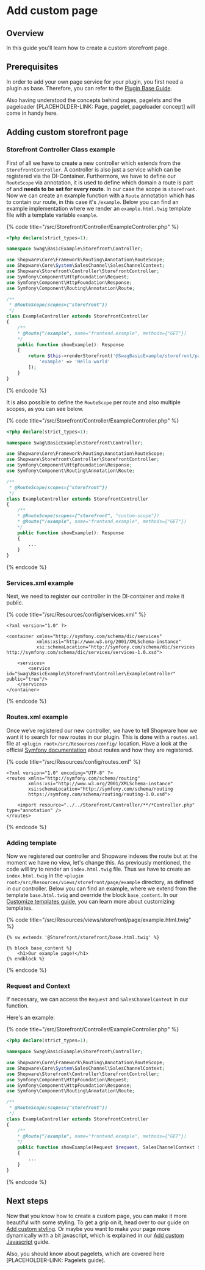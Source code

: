 # Add custom page

## Overview

In this guide you'll learn how to create a custom storefront page.

## Prerequisites

In order to add your own page service for your plugin, you first need a plugin as base. Therefore, you can refer to the [Plugin Base Guide](../plugin-base-guide.md).

Also having understood the concepts behind pages, pagelets and the pageloader [PLACEHOLDER-LINK: Page, pagelet, pageloader concept] will come in handy here.

## Adding custom storefront page

### Storefront Controller Class example

First of all we have to create a new controller which extends from the `StorefrontController`. A controller is also just a service which can be registered via the DI-Container. Furthermore, we have to define our `RouteScope` via annotation, it is used to define which domain a route is part of and **needs to be set for every route**. In our case the scope is `storefront`. Now we can create an example function with a `Route` annotation which has to contain our route, in this case it's `/example`. Below you can find an example implementation where we render an `example.html.twig` template file with a template variable `example`.

{% code title="<plugin root>/src/Storefront/Controller/ExampleController.php" %}
```php
<?php declare(strict_types=1);

namespace Swag\BasicExample\Storefront\Controller;

use Shopware\Core\Framework\Routing\Annotation\RouteScope;
use Shopware\Core\System\SalesChannel\SalesChannelContext;
use Shopware\Storefront\Controller\StorefrontController;
use Symfony\Component\HttpFoundation\Request;
use Symfony\Component\HttpFoundation\Response;
use Symfony\Component\Routing\Annotation\Route;

/**
 * @RouteScope(scopes={"storefront"})
 */
class ExampleController extends StorefrontController
{
    /**
    * @Route("/example", name="frontend.example", methods={"GET"})
    */
    public function showExample(): Response
    {
        return $this->renderStorefront('@SwagBasicExample/storefront/page/example/index.html.twig', [
            'example' => 'Hello world'
        ]);
    }
}
```
{% endcode %}

It is also possible to define the `RouteScope` per route and also multiple scopes, as you can see below.

{% code title="<plugin root>/src/Storefront/Controller/ExampleController.php" %}
```php
<?php declare(strict_types=1);

namespace Swag\BasicExample\Storefront\Controller;

use Shopware\Core\Framework\Routing\Annotation\RouteScope;
use Shopware\Storefront\Controller\StorefrontController;
use Symfony\Component\HttpFoundation\Response;
use Symfony\Component\Routing\Annotation\Route;

/**
 * @RouteScope(scopes={"storefront"})
 */
class ExampleController extends StorefrontController
{
    /**
    * @RouteScope(scopes={"storefront", "custom-scope"})
    * @Route("/example", name="frontend.example", methods={"GET"})
    */
    public function showExample(): Response
    {
        ...
    }
}
```
{% endcode %}

### Services.xml example

Next, we need to register our controller in the DI-container and make it public.

{% code title="<plugin root>/src/Resources/config/services.xml" %}
```markup
<?xml version="1.0" ?>

<container xmlns="http://symfony.com/schema/dic/services" 
           xmlns:xsi="http://www.w3.org/2001/XMLSchema-instance"
           xsi:schemaLocation="http://symfony.com/schema/dic/services http://symfony.com/schema/dic/services/services-1.0.xsd">

    <services>
        <service id="Swag\BasicExample\Storefront\Controller\ExampleController" public="true"/>
    </services>
</container>
```
{% endcode %}

### Routes.xml example

Once we‘ve registered our new controller, we have to tell Shopware how we want it to search for new routes in our plugin. This is done with a `routes.xml` file at `<plugin root>/src/Resources/config/` location. Have a look at the official [Symfony documentation](https://symfony.com/doc/current/routing.html) about routes and how they are registered.

{% code title="<plugin root>/src/Resources/config/routes.xml" %}
```markup
<?xml version="1.0" encoding="UTF-8" ?>
<routes xmlns="http://symfony.com/schema/routing"
        xmlns:xsi="http://www.w3.org/2001/XMLSchema-instance"
        xsi:schemaLocation="http://symfony.com/schema/routing
        https://symfony.com/schema/routing/routing-1.0.xsd">

    <import resource="../../Storefront/Controller/**/*Controller.php" type="annotation" />
</routes>
```
{% endcode %}

### Adding template

Now we registered our controller and Shopware indexes the route but at the moment we have no view, let's change this.
As previously mentioned, the code will try to render an `index.html.twig` file.
Thus we have to create an `index.html.twig` in the `<plugin root>/src/Resources/views/storefront/page/example` directory, as defined in our controller.
Below you can find an example, where we extend from the template `base.html.twig` and override the block `base_content`.
In our [Customize templates guide](./customize-templates.md), you can learn more about customizing templates.

{% code title="<plugin root>/src/Resources/views/storefront/page/example.html.twig" %}
```text
{% sw_extends '@Storefront/storefront/base.html.twig' %}

{% block base_content %}
    <h1>Our example page!</h1>
{% endblock %}
```
{% endcode %}

### Request and Context

If necessary, we can access the `Request` and `SalesChannelContext` in our function.

Here's an example:

{% code title="<plugin root>/src/Storefront/Controller/ExampleController.php" %}
```php
<?php declare(strict_types=1);

namespace Swag\BasicExample\Storefront\Controller;

use Shopware\Core\Framework\Routing\Annotation\RouteScope;
use Shopware\Core\System\SalesChannel\SalesChannelContext;
use Shopware\Storefront\Controller\StorefrontController;
use Symfony\Component\HttpFoundation\Request;
use Symfony\Component\HttpFoundation\Response;
use Symfony\Component\Routing\Annotation\Route;

/**
 * @RouteScope(scopes={"storefront"})
 */
class ExampleController extends StorefrontController
{
    /**
    * @Route("/example", name="frontend.example", methods={"GET"})
    */
    public function showExample(Request $request, SalesChannelContext $context): Response
    {
        ...
    }
}
```
{% endcode %}

## Next steps

Now that you know how to create a custom page, you can make it more beautiful with some styling.
To get a grip on it, head over to our guide on [Add custom styling](add-custom-styling.md).
Or maybe you want to make your page more dynamically with a bit javascript, which is explained in our [Add custom Javascript](add-custom-javascript.md) guide.

Also, you should know about pagelets, which are covered here [PLACEHOLDER-LINK: Pagelets guide].

